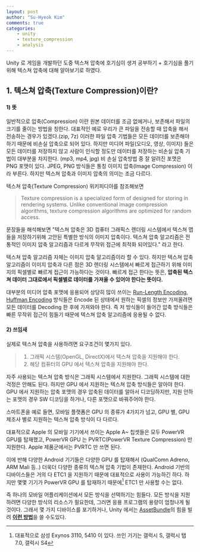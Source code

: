 ```yaml
---
layout: post
author: "Su-Hyeok Kim"
comments: true
categories:
    - unity
    - texture_compression
    - analysis
---
```


Unity 로 게임을 개발하던 도중 텍스쳐 압축에 호기심이 생겨 공부하기 + 호기심을 풀기 위해 텍스쳐 압축에 대해 알아보기로 하였다.
<!-- more -->
## 1\. 텍스쳐 압축(Texture Compression)이란?

#### 1) 뜻

일반적으로 압축(Compression) 이란 원본 데이터를 조금 없에거나, 보존해서 파일의 크기를 줄이는 방법을 칭한다. 대표적인 예로 우리가 큰 파일을 전송할 때 압축을 해서 전송하는 경우가 있겠다.(zip, 7z) 이러한 파일 압축 기법들은 모든 데이터를 보존해야 하기 때문에 비손실 압축으로 되어 있다. 하지만 미디어 파일(오디오, 영상, 이미지) 들은 모든 데이터를 저장하지 않고 사람이 인식할 정도만 데이터를 저장하는 비손실 압축 기법이 대부분을 차지한다. (mp3, mp4, jpg) 비 손실 압축방법 중 잘 알려진 포맷은 PNG 포맷이 있다. JPEG, PNG 방식들은 통칭 이미지 압축(Image Compression) 이라 부른다. 하지만 텍스쳐 압축과 이미지 압축의 의미는 조금 다르다.

텍스쳐 압축(Texture Compression) 위키피디아를 참조해보면 

> Texture compression is a specialized form of designed for storing in rendering systems. Unlike conventional image compression algorithms, texture compression algorithms are optimized for random access.

문장들을 해석해보면 "텍스쳐 압축은 3D 컴퓨터 그래픽스 렌더링 시스템에서 텍스쳐 맵들을 저장하기위해 고안된 특별한 방식의 이미지 압축이다. 텍스쳐 압축 알고리즘은 전통적인 이미지 압축 알고리즘과 다르게 무작위 접근에 최적화 되어있다." 라고 한다.

텍스쳐 압축 알고리즘 자체는 이미지 압축 알고리즘이라 할 수 있다. 하지만 텍스쳐 압축 알고리즘이 이미지 압축과 다른 점은 3D 렌더링 시스템에서 빠르게 접근하기 위해 이미지의 픽셀별로 빠르게 접근이 가능하다는 것이다. 빠르게 접근 한다는 뜻은, __압축된 텍스쳐 데이터 그대로에서 픽셀별로 데이터를 가져올 수 있어야 한다는 뜻이다.__

대부분의 미디어 압축 포맷에 응용되어 상당히 많이 쓰이는 [Run-Length Encoding](https://ko.wikipedia.org/wiki/%EB%9F%B0_%EB%A0%9D%EC%8A%A4_%EB%B6%80%ED%98%B8%ED%99%94), [Huffman Encoding](https://ko.wikipedia.org/wiki/%ED%97%88%ED%94%84%EB%A7%8C_%EB%B6%80%ED%98%B8%ED%99%94) 방식들은 Encode 된 상태에서 원하는 픽셀의 정보만 가져올려면 모든 데이터를 Decoding 한 후에 가져와야 한다.  즉 저 방식들이 들어간 압축 방식들은 빠른 무작위 접근이 힘들기 때문에 텍스쳐 압축 알고리즘에 응용될 수 없다.

#### 2) 쓰임새 

실제로 텍스쳐 압축을 사용하려면 요구조건이 몇가지 있다.

> 1. 그래픽 시스템(OpenGL, DirectX)에서 텍스쳐 압축을 지원해야 한다.
> 2. 해당 컴퓨터의 GPU 에서 텍스쳐 압축을 지원해야 한다.

자주 사용되는 텍스쳐 압축 방식은 그래픽 시스템에서 지원한다. 그래픽 시스템에 대한 걱정은 안해도 된다. 하지만 GPU 에서 지원하는 텍스쳐 압축 방식들은 알아야 한다. GPU 에서 지원하는 압축 포맷의 경우 압축된 데이터를 알아서 디코딩하지만, 지원 안하는 포맷의 경우 SW 디코딩을 하거나, 다른 포맷으로 바꿔주어야 한다.

스마트폰을 예로 들면, 모바일 플랫폼은 GPU 의 종류가 4가지가 넘고, GPU 별, GPU 제조사 별로 지원하는 텍스쳐 압축 방식이 다 다르다.

대표적으로 Apple 의 모바일 기기에서 쓰이는 Apple A~ 칩셋들은 모두 PowerVR GPU를 탑재했고, PowerVR GPU 는 PVRTC(PowerVR Texture Compression) 만 지원한다. Apple 제품군에서는 PVRTC 만 쓰면 된다.

이에 반해 다양한 Android 기기들은 다양한 GPU 를 탑재해서 (QualComn Adreno, ARM Mali 등..) 더욱더 다양한 종류의 텍스쳐 압축 기법이 존재한다. Android 기반의 디바이스들은 거의 다 ETC1 을 지원하기 때문에 대표적으로 사용이 가능하긴 하다. 하지만 몇몇 기기가 PowerVR GPU 를 탑재하기 때문에[^1] ETC1 만 사용할 수는 없다.

즉 하나의 모바일 어플리케이션에서 모든 방식을 선택하기는 힘들다. 모든 방식을 지원하려면 다양한 방식의 리소스가 필요한데, 그러면 응용 프로그램의 용량이 엄청나게 될 것이다. 그래서 몇 가지 디바이스를 포기하거나, Unity 에서는 [AssetBundle](https://docs.unity3d.com/kr/current/Manual/AssetBundlesIntro.html)의 힘을 빌려 [**이런 방법**](http://dragonjoon.blogspot.kr/2015/08/blog-post.html)을 쓸 수도있다.

[^1]: 대표적으로 삼성 Exynos 3110, 5410 이 있다. 쓰인 기기는 갤럭시 S, 갤럭시 탭 7.0, 갤럭시 S4
[^2]: [^Texture Compression : 위키피디아(영문)](https://en.wikipedia.org/wiki/Texture_compression)
[^3]: [^삼성 엑시노스 : 위키피디아(한글)](https://ko.wikipedia.org/wiki/%EC%82%BC%EC%84%B1_%EC%97%91%EC%8B%9C%EB%85%B8%EC%8A%A4)
[^4]: [^ARM Mali : 위키피디아(영문)](https://en.wikipedia.org/wiki/Mali_(GPU))
[^5]:[^Qualcomm Adreno : 위키피디아(영문)](https://en.wikipedia.org/wiki/Adreno)
[^6]: [^ETC : 위키피디아(영문)](https://en.wikipedia.org/wiki/Ericsson_Texture_Compression)
